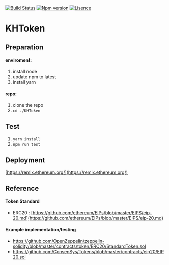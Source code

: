 [![Build Status](https://travis-ci.org/bagaking/KHToken.svg?branch=master)](https://travis-ci.org/bagaking/KHToken) 
[![Npm version](https://img.shields.io/npm/v/khtoken.svg)](https://github.com/bagaking/KHToken)
[![Lisence](https://img.shields.io/npm/l/khtoken.svg)](https://github.com/bagaking/KHToken/blob/master/LICENSE) 

# KHToken

## Preparation

#### enviroment:
1. install node
2. update npm to latest
3. install yarn

#### repo:
1. clone the repo
2. ```cd ./KHToken``` 

## Test
1. ```yarn install```  
2. ```npm run test```  

## Deployment
[https://remix.ethereum.org/](https://remix.ethereum.org/)

## Reference
#### Token Standard
- ERC20 : [https://github.com/ethereum/EIPs/blob/master/EIPS/eip-20.md](https://github.com/ethereum/EIPs/blob/master/EIPS/eip-20.md)
#### Example implementation/testing
- https://github.com/OpenZeppelin/zeppelin-solidity/blob/master/contracts/token/ERC20/StandardToken.sol
- https://github.com/ConsenSys/Tokens/blob/master/contracts/eip20/EIP20.sol
